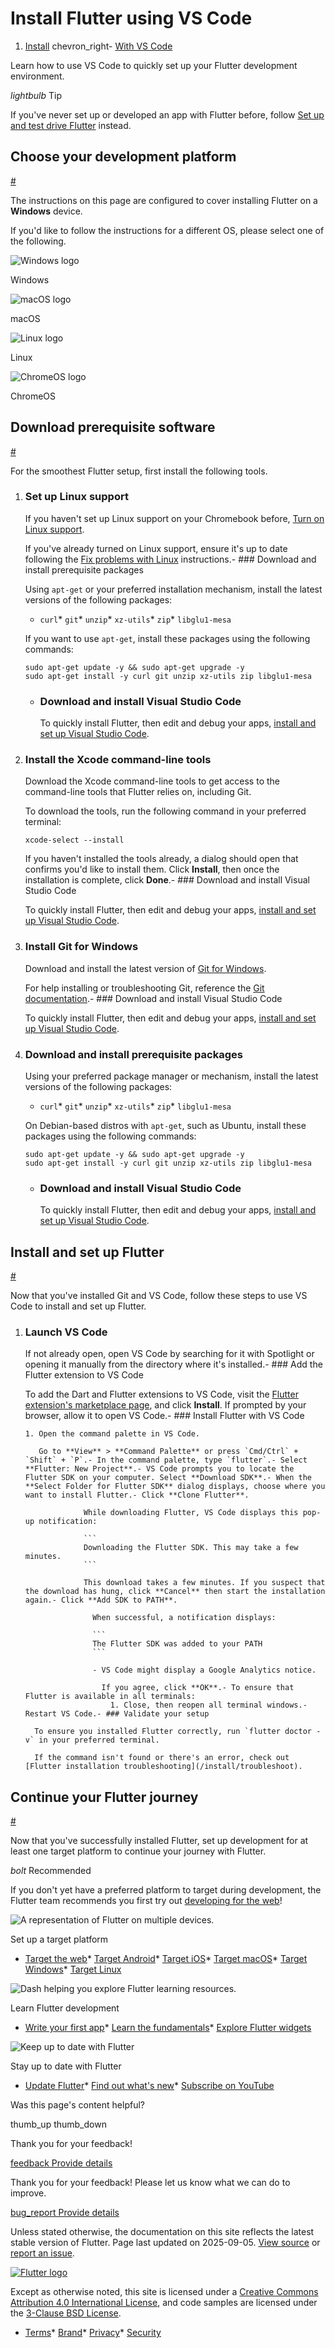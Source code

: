 Install Flutter using VS Code
=============================

1. [Install](/install) chevron\_right- [With VS Code](/install/with-vs-code)

Learn how to use VS Code to quickly set up your Flutter development environment.

*lightbulb* Tip

If you've never set up or developed an app with Flutter before, follow [Set up and test drive Flutter](/get-started/quick) instead.

Choose your development platform
--------------------------------

[#](#dev-platform)

The instructions on this page are configured to cover installing Flutter on a **Windows** device.

If you'd like to follow the instructions for a different OS, please select one of the following.

![Windows logo](/assets/images/docs/brand-svg/windows.svg)

Windows

 

![macOS logo](/assets/images/docs/brand-svg/macos.svg)

macOS

 

![Linux logo](/assets/images/docs/brand-svg/linux.svg)

Linux

 

![ChromeOS logo](/assets/images/docs/brand-svg/chromeos.svg)

ChromeOS

Download prerequisite software
------------------------------

[#](#download-prerequisites)

For the smoothest Flutter setup, first install the following tools.

1. ### Set up Linux support

   If you haven't set up Linux support on your Chromebook before, [Turn on Linux support](https://support.google.com/chromebook/answer/9145439).

   If you've already turned on Linux support, ensure it's up to date following the [Fix problems with Linux](https://support.google.com/chromebook/answer/9145439?hl=en#:~:text=Fix%20problems%20with%20Linux) instructions.- ### Download and install prerequisite packages

     Using `apt-get` or your preferred installation mechanism, install the latest versions of the following packages:
     * `curl`* `git`* `unzip`* `xz-utils`* `zip`* `libglu1-mesa`

     If you want to use `apt-get`, install these packages using the following commands:

     ```
     sudo apt-get update -y && sudo apt-get upgrade -y
     sudo apt-get install -y curl git unzip xz-utils zip libglu1-mesa
     ```

     - ### Download and install Visual Studio Code

       To quickly install Flutter, then edit and debug your apps, [install and set up Visual Studio Code](https://code.visualstudio.com/docs/setup/setup-overview).

1. ### Install the Xcode command-line tools

   Download the Xcode command-line tools to get access to the command-line tools that Flutter relies on, including Git.

   To download the tools, run the following command in your preferred terminal:

   ```
   xcode-select --install
   ```

   If you haven't installed the tools already, a dialog should open that confirms you'd like to install them. Click **Install**, then once the installation is complete, click **Done**.- ### Download and install Visual Studio Code

     To quickly install Flutter, then edit and debug your apps, [install and set up Visual Studio Code](https://code.visualstudio.com/docs/setup/setup-overview).

1. ### Install Git for Windows

   Download and install the latest version of [Git for Windows](https://git-scm.com/downloads/win).

   For help installing or troubleshooting Git, reference the [Git documentation](https://git-scm.com/book/en/v2/Getting-Started-Installing-Git).- ### Download and install Visual Studio Code

     To quickly install Flutter, then edit and debug your apps, [install and set up Visual Studio Code](https://code.visualstudio.com/docs/setup/setup-overview).

1. ### Download and install prerequisite packages

   Using your preferred package manager or mechanism, install the latest versions of the following packages:
   * `curl`* `git`* `unzip`* `xz-utils`* `zip`* `libglu1-mesa`

   On Debian-based distros with `apt-get`, such as Ubuntu, install these packages using the following commands:

   ```
   sudo apt-get update -y && sudo apt-get upgrade -y
   sudo apt-get install -y curl git unzip xz-utils zip libglu1-mesa
   ```

   - ### Download and install Visual Studio Code

     To quickly install Flutter, then edit and debug your apps, [install and set up Visual Studio Code](https://code.visualstudio.com/docs/setup/setup-overview).

Install and set up Flutter
--------------------------

[#](#install-flutter)

Now that you've installed Git and VS Code, follow these steps to use VS Code to install and set up Flutter.

1. ### Launch VS Code

   If not already open, open VS Code by searching for it with Spotlight or opening it manually from the directory where it's installed.- ### Add the Flutter extension to VS Code

     To add the Dart and Flutter extensions to VS Code, visit the [Flutter extension's marketplace page](https://marketplace.visualstudio.com/items?itemName=Dart-Code.flutter), and click **Install**. If prompted by your browser, allow it to open VS Code.- ### Install Flutter with VS Code

       1. Open the command palette in VS Code.

          Go to **View** > **Command Palette** or press `Cmd/Ctrl` + `Shift` + `P`.- In the command palette, type `flutter`.- Select **Flutter: New Project**.- VS Code prompts you to locate the Flutter SDK on your computer. Select **Download SDK**.- When the **Select Folder for Flutter SDK** dialog displays, choose where you want to install Flutter.- Click **Clone Flutter**.

                    While downloading Flutter, VS Code displays this pop-up notification:

                    ```
                    Downloading the Flutter SDK. This may take a few minutes.
                    ```

                    This download takes a few minutes. If you suspect that the download has hung, click **Cancel** then start the installation again.- Click **Add SDK to PATH**.

                      When successful, a notification displays:

                      ```
                      The Flutter SDK was added to your PATH
                      ```

                      - VS Code might display a Google Analytics notice.

                        If you agree, click **OK**.- To ensure that Flutter is available in all terminals:
                          1. Close, then reopen all terminal windows.- Restart VS Code.- ### Validate your setup

         To ensure you installed Flutter correctly, run `flutter doctor -v` in your preferred terminal.

         If the command isn't found or there's an error, check out [Flutter installation troubleshooting](/install/troubleshoot).

Continue your Flutter journey
-----------------------------

[#](#next-steps)

Now that you've successfully installed Flutter, set up development for at least one target platform to continue your journey with Flutter.

*bolt* Recommended

If you don't yet have a preferred platform to target during development, the Flutter team recommends you first try out [developing for the web](/platform-integration/web/setup)!

![A representation of Flutter on multiple devices.](/assets/images/decorative/flutter-on-phone.svg)

Set up a target platform

* [Target the web](/platform-integration/web/setup)* [Target Android](/platform-integration/android/setup)* [Target iOS](/platform-integration/ios/setup)* [Target macOS](/platform-integration/macos/setup)* [Target Windows](/platform-integration/windows/setup)* [Target Linux](/platform-integration/linux/setup)

![Dash helping you explore Flutter learning resources.](/assets/images/decorative/pointing-the-way.png)

Learn Flutter development

* [Write your first app](/get-started/codelab)* [Learn the fundamentals](/get-started/fundamentals)* [Explore Flutter widgets](https://www.youtube.com/watch?v=b_sQ9bMltGU&list=PLjxrf2q8roU23XGwz3Km7sQZFTdB996iG)

![Keep up to date with Flutter](/assets/images/decorative/up-to-date.png)

Stay up to date with Flutter

* [Update Flutter](/install/upgrade)* [Find out what's new](/release/release-notes)* [Subscribe on YouTube](https://www.youtube.com/@flutterdev)

Was this page's content helpful?

thumb\_up thumb\_down

Thank you for your feedback!

 [feedback Provide details](https://github.com/flutter/website/issues/new?template=1_page_issue.yml&&page-url=https://docs.flutter.dev/install/with-vs-code/&page-source=https://github.com/flutter/website/tree/main/src/content/install/with-vs-code.md)

Thank you for your feedback! Please let us know what we can do to improve.

 [bug\_report Provide details](https://github.com/flutter/website/issues/new?template=1_page_issue.yml&&page-url=https://docs.flutter.dev/install/with-vs-code/&page-source=https://github.com/flutter/website/tree/main/src/content/install/with-vs-code.md)

Unless stated otherwise, the documentation on this site reflects the latest stable version of Flutter. Page last updated on 2025-09-05. [View source](https://github.com/flutter/website/tree/main/src/content/install/with-vs-code.md) or [report an issue](https://github.com/flutter/website/issues/new?template=1_page_issue.yml&&page-url=https://docs.flutter.dev/install/with-vs-code/&page-source=https://github.com/flutter/website/tree/main/src/content/install/with-vs-code.md "Report an issue with this page").

[![Flutter logo](/assets/images/branding/flutter/logo+text/horizontal/white.svg)](https://flutter.dev)

Except as otherwise noted, this site is licensed under a [Creative Commons Attribution 4.0 International License](https://creativecommons.org/licenses/by/4.0/), and code samples are licensed under the [3-Clause BSD License](https://opensource.org/licenses/BSD-3-Clause).

* [Terms](/tos "Terms of use")* [Brand](/brand "Brand usage guidelines")* [Privacy](https://policies.google.com/privacy "Privacy policy")* [Security](/security "Security philosophy and practices")

   